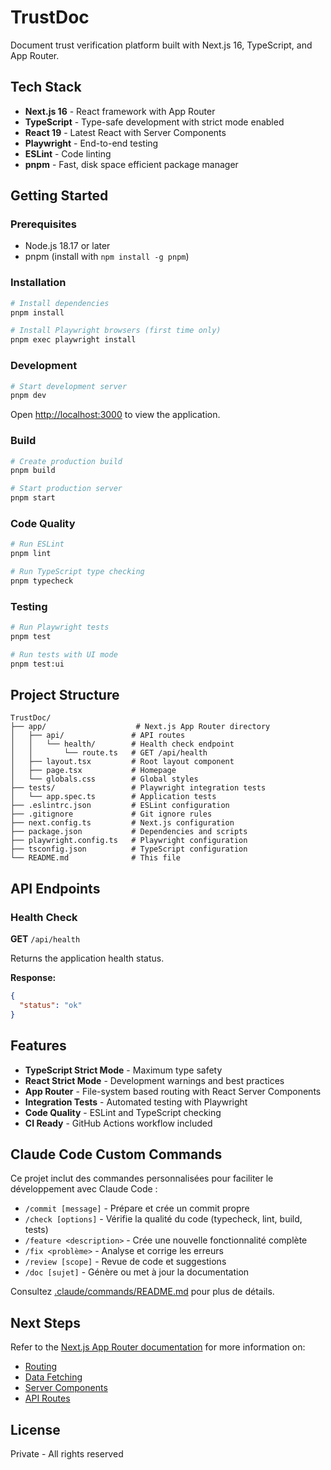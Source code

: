 # TrustDoc

Document trust verification platform built with Next.js 16, TypeScript, and App Router.

## Tech Stack

- **Next.js 16** - React framework with App Router
- **TypeScript** - Type-safe development with strict mode enabled
- **React 19** - Latest React with Server Components
- **Playwright** - End-to-end testing
- **ESLint** - Code linting
- **pnpm** - Fast, disk space efficient package manager

## Getting Started

### Prerequisites

- Node.js 18.17 or later
- pnpm (install with `npm install -g pnpm`)

### Installation

```bash
# Install dependencies
pnpm install

# Install Playwright browsers (first time only)
pnpm exec playwright install
```

### Development

```bash
# Start development server
pnpm dev
```

Open [http://localhost:3000](http://localhost:3000) to view the application.

### Build

```bash
# Create production build
pnpm build

# Start production server
pnpm start
```

### Code Quality

```bash
# Run ESLint
pnpm lint

# Run TypeScript type checking
pnpm typecheck
```

### Testing

```bash
# Run Playwright tests
pnpm test

# Run tests with UI mode
pnpm test:ui
```

## Project Structure

```
TrustDoc/
├── app/                    # Next.js App Router directory
│   ├── api/               # API routes
│   │   └── health/        # Health check endpoint
│   │       └── route.ts   # GET /api/health
│   ├── layout.tsx         # Root layout component
│   ├── page.tsx           # Homepage
│   └── globals.css        # Global styles
├── tests/                 # Playwright integration tests
│   └── app.spec.ts        # Application tests
├── .eslintrc.json         # ESLint configuration
├── .gitignore             # Git ignore rules
├── next.config.ts         # Next.js configuration
├── package.json           # Dependencies and scripts
├── playwright.config.ts   # Playwright configuration
├── tsconfig.json          # TypeScript configuration
└── README.md              # This file
```

## API Endpoints

### Health Check

**GET** `/api/health`

Returns the application health status.

**Response:**
```json
{
  "status": "ok"
}
```

## Features

- **TypeScript Strict Mode** - Maximum type safety
- **React Strict Mode** - Development warnings and best practices
- **App Router** - File-system based routing with React Server Components
- **Integration Tests** - Automated testing with Playwright
- **Code Quality** - ESLint and TypeScript checking
- **CI Ready** - GitHub Actions workflow included

## Claude Code Custom Commands

Ce projet inclut des commandes personnalisées pour faciliter le développement avec Claude Code :

- `/commit [message]` - Prépare et crée un commit propre
- `/check [options]` - Vérifie la qualité du code (typecheck, lint, build, tests)
- `/feature <description>` - Crée une nouvelle fonctionnalité complète
- `/fix <problème>` - Analyse et corrige les erreurs
- `/review [scope]` - Revue de code et suggestions
- `/doc [sujet]` - Génère ou met à jour la documentation

Consultez [.claude/commands/README.md](.claude/commands/README.md) pour plus de détails.

## Next Steps

Refer to the [Next.js App Router documentation](https://nextjs.org/docs/app) for more information on:

- [Routing](https://nextjs.org/docs/app/building-your-application/routing)
- [Data Fetching](https://nextjs.org/docs/app/building-your-application/data-fetching)
- [Server Components](https://nextjs.org/docs/app/building-your-application/rendering/server-components)
- [API Routes](https://nextjs.org/docs/app/building-your-application/routing/route-handlers)

## License

Private - All rights reserved
